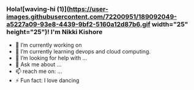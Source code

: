 ### Hola![waving-hi (1)](https://user-images.githubusercontent.com/72200951/189092049-a5227a09-93e8-4439-9bf2-5160a12d87b6.gif width="25" height="25")! I'm Nikki Kishore

- 🔭 I’m currently working on 
- 🌱 I’m currently learning devops and cloud computing.
- 🤔 I’m looking for help with ...
- 💬 Ask me about ...
- 📫 reach me on: ...
- ⚡ Fun fact: I love dancing
